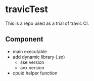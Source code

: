 # travicTest

This is a repo used as a trial of travic CI.

## Component

* main executable
* add dynamic library (.so)
	* sse version
	* avx version
* cpuid helper function
